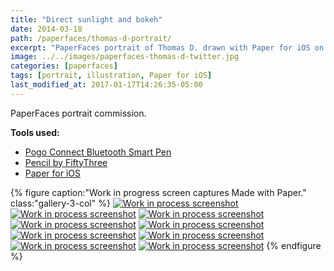 ```yaml
---
title: "Direct sunlight and bokeh"
date: 2014-03-18
path: /paperfaces/thomas-d-portrait/
excerpt: "PaperFaces portrait of Thomas D. drawn with Paper for iOS on an iPad."
image: ../../images/paperfaces-thomas-d-twitter.jpg
categories: [paperfaces]
tags: [portrait, illustration, Paper for iOS]
last_modified_at: 2017-01-17T14:26:35-05:00
---
```


PaperFaces portrait commission.

**Tools used:**

- [Pogo Connect Bluetooth Smart Pen](https://www.amazon.com/gp/product/B009K448L4/ref=as_li_ss_tl?ie=UTF8&camp=1789&creative=390957&creativeASIN=B009K448L4&linkCode=as2&tag=mademist-20)
- [Pencil by FiftyThree](https://www.amazon.com/FiftyThree-Digital-Stylus-Pencil-iPhone/dp/B01JJBUYR4/ref=as_li_ss_tl?keywords=pencil+53&qid=1550586265&s=gateway&sr=8-3&linkCode=ll1&tag=mademist-20&linkId=0134793cb840affff60f2e45a7f64678&language=en_US)
- [Paper for iOS](https://paper.bywetransfer.com/)

{% figure caption:"Work in progress screen captures Made with Paper." class:"gallery-3-col" %}
[![Work in process screenshot](../../images/paperfaces-thomas-d-process-1-600.jpg)](../../images/paperfaces-thomas-d-process-1-lg.jpg)
[![Work in process screenshot](../../images/paperfaces-thomas-d-process-2-600.jpg)](../../images/paperfaces-thomas-d-process-2-lg.jpg)
[![Work in process screenshot](../../images/paperfaces-thomas-d-process-3-600.jpg)](../../images/paperfaces-thomas-d-process-3-lg.jpg)
[![Work in process screenshot](../../images/paperfaces-thomas-d-process-4-600.jpg)](../../images/paperfaces-thomas-d-process-4-lg.jpg)
[![Work in process screenshot](../../images/paperfaces-thomas-d-process-5-600.jpg)](../../images/paperfaces-thomas-d-process-5-lg.jpg)
[![Work in process screenshot](../../images/paperfaces-thomas-d-process-6-600.jpg)](../../images/paperfaces-thomas-d-process-6-lg.jpg)
[![Work in process screenshot](../../images/paperfaces-thomas-d-process-7-600.jpg)](../../images/paperfaces-thomas-d-process-7-lg.jpg)
[![Work in process screenshot](../../images/paperfaces-thomas-d-process-8-600.jpg)](../../images/paperfaces-thomas-d-process-8-lg.jpg)
[![Work in process screenshot](../../images/paperfaces-thomas-d-process-9-600.jpg)](../../images/paperfaces-thomas-d-process-9-lg.jpg)
{% endfigure %}

